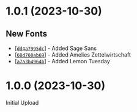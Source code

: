 # 1.0.1 (2023-10-30)

## New Fonts

- \[[`dd4a7995dc`](https://github.com/eddiedover/notecrafter/commit/dd4a7995dc)] - Added Sage Sans
- \[[`68d760ab69`](https://github.com/eddiedover/notecrafter/commit/68d760ab69)] - Added Amelies Zettelwirtschaft
- \[[`a7a3b4964b`](https://github.com/eddiedover/notecrafter/commit/a7a3b4964b)] - Added Lemon Tuesday

# 1.0.0 (2023-10-30)

Initial Upload
